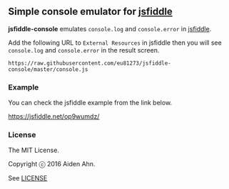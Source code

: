 ## Simple console emulator for [jsfiddle](https://jsfiddle.net/)

**jsfiddle-console** emulates `console.log` and `console.error` in [jsfiddle](https://jsfiddle.net/).

Add the following URL to `External Resources` in jsfiddle then you will see `console.log` and `console.error` in the result screen.

```
https://raw.githubusercontent.com/eu81273/jsfiddle-console/master/console.js
```

### Example
You can check the jsfiddle example from the link below.

https://jsfiddle.net/op9wumdz/


### License

The MIT License.

Copyright ⓒ 2016 Aiden Ahn.

See [LICENSE](https://github.com/eu81273/jsfiddle-console/blob/master/LICENSE.md)
